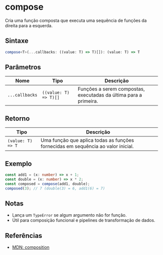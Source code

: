 # compose

Cria uma função composta que executa uma sequência de funções da direita para a esquerda.

## Sintaxe
```typescript
compose<T>(...callbacks: ((value: T) => T)[]): (value: T) => T
```

## Parâmetros

| Nome           | Tipo                        | Descrição                                             |
|----------------|-----------------------------|-------------------------------------------------------|
| `...callbacks` | `((value: T) => T)[]`       | Funções a serem compostas, executadas da última para a primeira. |

## Retorno

| Tipo             | Descrição                                                        |
|------------------|------------------------------------------------------------------|
| `(value: T) => T`| Uma função que aplica todas as funções fornecidas em sequência ao valor inicial. |

## Exemplo
```typescript
const add1 = (x: number) => x + 1;
const double = (x: number) => x * 2;
const composed = compose(add1, double);
composed(3); // 7 (double(3) = 6, add1(6) = 7)
```

## Notas
- Lança um `TypeError` se algum argumento não for função.
- Útil para composição funcional e pipelines de transformação de dados.

## Referências
- [MDN: composition](https://developer.mozilla.org/pt-BR/docs/Glossary/Function_composition)